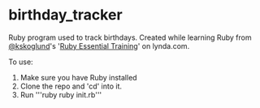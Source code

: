 # birthday_tracker
Ruby program used to track birthdays. Created while learning Ruby from [@kskoglund](https://twitter.com/kskoglund)'s '[Ruby Essential Training](http://www.lynda.com/Ruby-tutorials/essential-training/47905-2.html)' on lynda.com.

To use:
1. Make sure you have Ruby installed
2. Clone the repo and 'cd' into it.
3. Run '''ruby ruby init.rb'''
